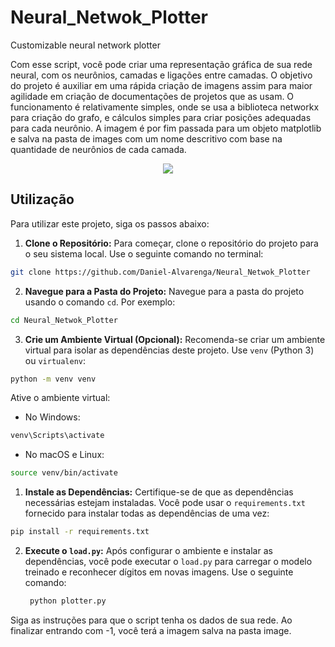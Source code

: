 # Neural_Netwok_Plotter
Customizable neural network plotter

Com esse script, você pode criar uma representação gráfica de sua rede neural, com os neurônios, camadas e ligações entre camadas.
O objetivo do projeto é auxiliar em uma rápida criação de imagens assim para maior agilidade em criação de documentações de projetos que as usam.
O funcionamento é relativamente simples, onde se usa a biblioteca networkx para criação do grafo, e cálculos simples para criar posições adequadas para cada neurônio.
A imagem é por fim passada para um objeto matplotlib e salva na pasta de images com um nome descritivo com base na quantidade de neurônios de cada camada.

<p align="center">
  <img src="https://github.com/Daniel-Alvarenga/Neural_Netwok_Plotter/assets/128755697/deabf8f4-e1cd-4902-9999-2196475c60e6"/>
</p>

## Utilização

Para utilizar este projeto, siga os passos abaixo:

1. **Clone o Repositório:** Para começar, clone o repositório do projeto para o seu sistema local. Use o seguinte comando no terminal:
```bash    
git clone https://github.com/Daniel-Alvarenga/Neural_Netwok_Plotter
```

    
2. **Navegue para a Pasta do Projeto:** Navegue para a pasta do projeto usando o comando `cd`. Por exemplo:
```bash
cd Neural_Netwok_Plotter
 ```
    
3. **Crie um Ambiente Virtual (Opcional):** Recomenda-se criar um ambiente virtual para isolar as dependências deste projeto. Use `venv` (Python 3) ou `virtualenv`:
 ```bash
python -m venv venv
 ```

Ative o ambiente virtual:
    

 - No Windows:
```bash
venv\Scripts\activate
``` 
    
 - No macOS e Linux: 
```bash       
source venv/bin/activate
```

1. **Instale as Dependências:** Certifique-se de que as dependências necessárias estejam instaladas. Você pode usar o `requirements.txt` fornecido para instalar todas as dependências de uma vez:
 ```bash
 pip install -r requirements.txt
  ```
2. **Execute o `load.py`:** Após configurar o ambiente e instalar as dependências, você pode executar o `load.py` para carregar o modelo treinado e reconhecer dígitos em novas imagens. Use o seguinte comando: 
   ```bash   
    python plotter.py
    ```
Siga as instruções para que o script tenha os dados de sua rede. Ao finalizar entrando com -1, você terá a imagem salva na pasta image.
